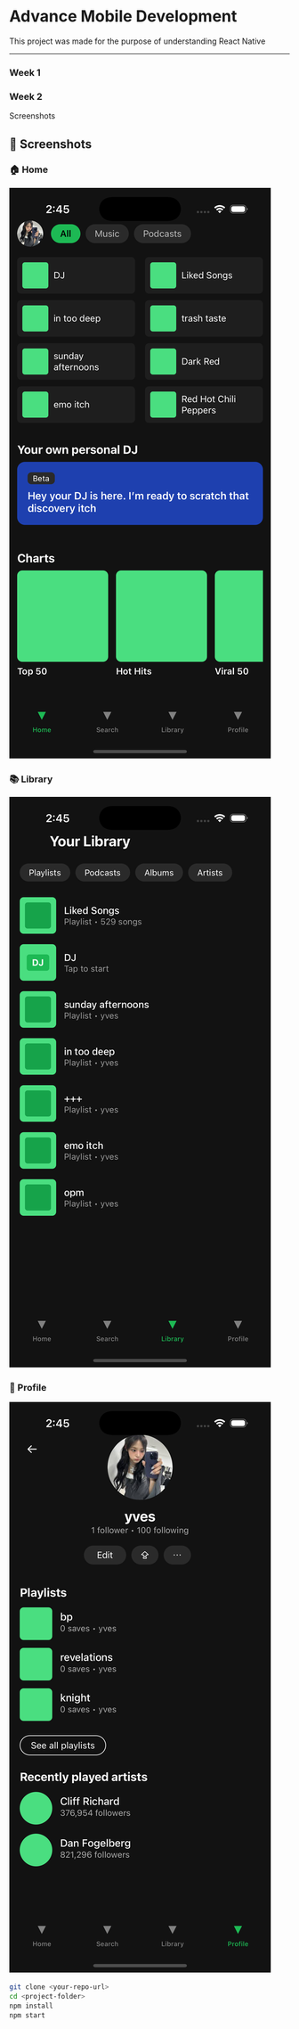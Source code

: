 # Advance Mobile Development

This project was made for the purpose of understanding React Native

---

### **Week 1**



### **Week 2**

Screenshots

## 📸 Screenshots

### 🏠 Home
![Home](src/assets/screenshots/Home.png)

### 📚 Library
![Library](src/assets/screenshots/Library.png)

### 👤 Profile
![Profile](src/assets/screenshots/Profile.png)



```bash
git clone <your-repo-url>
cd <project-folder>
npm install
npm start
